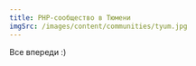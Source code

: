 ```yaml
---
title: PHP-сообщество в Тюмени
imgSrc: /images/content/communities/tyum.jpg
---
```


Все впереди :)
